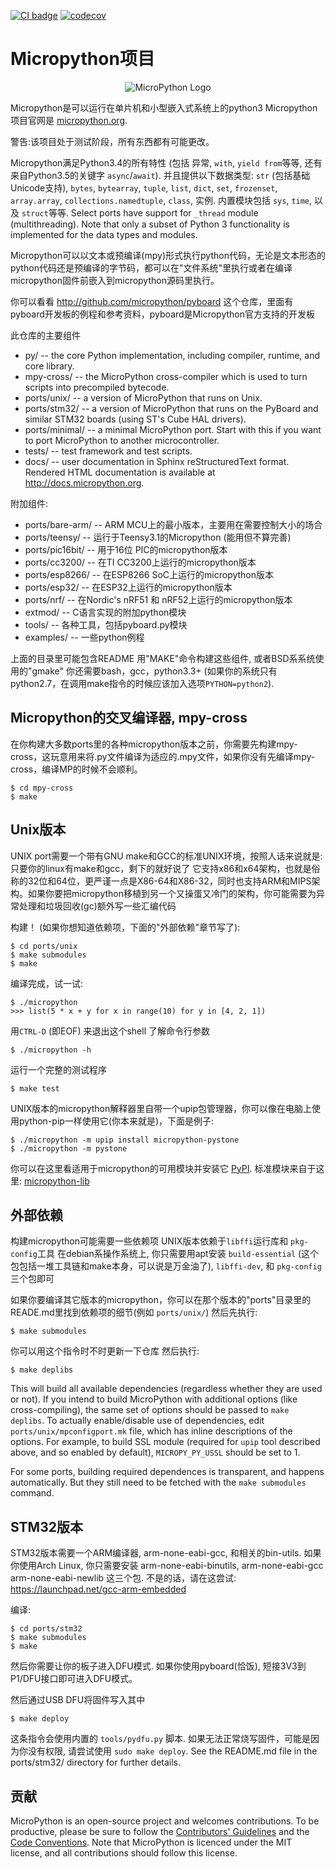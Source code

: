 [![CI badge](https://github.com/micropython/micropython/workflows/unix%20port/badge.svg)](https://github.com/micropython/micropython/actions?query=branch%3Amaster+event%3Apush) [![codecov](https://codecov.io/gh/micropython/micropython/branch/master/graph/badge.svg?token=I92PfD05sD)](https://codecov.io/gh/micropython/micropython)

Micropython项目
=======================
<p align="center">
  <img src="https://raw.githubusercontent.com/micropython/micropython/master/logo/upython-with-micro.jpg" alt="MicroPython Logo"/>
</p>

Micropython是可以运行在单片机和小型嵌入式系统上的python3
Micropython项目官网是 [micropython.org](http://www.micropython.org).

警告:该项目处于测试阶段，所有东西都有可能更改。

Micropython满足Python3.4的所有特性 (包括 异常,
`with`, `yield from`等等, 还有来自Python3.5的关键字 `async`/`await`). 并且提供以下数据类型: `str` (包括基础Unicode支持), `bytes`, `bytearray`, `tuple`, `list`, `dict`, `set`,
`frozenset`, `array.array`, `collections.namedtuple`, `class`, 实例.
内置模块包括 `sys`, `time`, 以及 `struct`等等. Select ports have
support for `_thread` module (multithreading). Note that only a subset of
Python 3 functionality is implemented for the data types and modules.

Micropython可以以文本或预编译(mpy)形式执行python代码，无论是文本形态的python代码还是预编译的字节码，都可以在"文件系统"里执行或者在编译micropython固件前嵌入到micropython源码里执行。

你可以看看 http://github.com/micropython/pyboard 这个仓库，里面有pyboard开发板的例程和参考资料，pyboard是Micropython官方支持的开发板


此仓库的主要组件
- py/ -- the core Python implementation, including compiler, runtime, and
  core library.
- mpy-cross/ -- the MicroPython cross-compiler which is used to turn scripts
  into precompiled bytecode.
- ports/unix/ -- a version of MicroPython that runs on Unix.
- ports/stm32/ -- a version of MicroPython that runs on the PyBoard and similar
  STM32 boards (using ST's Cube HAL drivers).
- ports/minimal/ -- a minimal MicroPython port. Start with this if you want
  to port MicroPython to another microcontroller.
- tests/ -- test framework and test scripts.
- docs/ -- user documentation in Sphinx reStructuredText format. Rendered
  HTML documentation is available at http://docs.micropython.org.

附加组件:
- ports/bare-arm/ -- ARM MCU上的最小版本，主要用在需要控制大小的场合
- ports/teensy/ -- 运行于Teensy3.1的Micropython
  (能用但不算完善)
- ports/pic16bit/ -- 用于16位 PIC的micropython版本
- ports/cc3200/ -- 在TI CC3200上运行的micropython版本
- ports/esp8266/ -- 在ESP8266 SoC上运行的micropython版本
- ports/esp32/ -- 在ESP32上运行的micropython版本
- ports/nrf/ -- 在Nordic's nRF51 和 nRF52上运行的micropython版本
- extmod/ -- C语言实现的附加python模块
- tools/ -- 各种工具，包括pyboard.py模块
- examples/ -- 一些python例程

上面的目录里可能包含README
用"MAKE"命令构建这些组件, 或者BSD系系统使用的"gmake"
你还需要bash，gcc，python3.3+
(如果你的系统只有python2.7，在调用make指令的时候应该加入选项`PYTHON=python2`).

Micropython的交叉编译器, mpy-cross
-----------------------------------------

在你构建大多数ports里的各种micropython版本之前，你需要先构建mpy-cross，这玩意用来将.py文件编译为适应的.mpy文件，如果你没有先编译mpy-cross，编译MP的时候不会顺利。

    $ cd mpy-cross
    $ make

Unix版本
----------------
UNIX port需要一个带有GNU make和GCC的标准UNIX环境，按照人话来说就是:只要你的linux有make和gcc，剩下的就好说了
它支持x86和x64架构，也就是俗称的32位和64位，更严谨一点是X86-64和X86-32，同时也支持ARM和MIPS架构。如果你要把micropython移植到另一个又操蛋又冷门的架构，你可能需要为异常处理和垃圾回收(gc)额外写一些汇编代码

构建！ (如果你想知道依赖项，下面的"外部依赖"章节写了):

    $ cd ports/unix
    $ make submodules
    $ make

编译完成，试一试:

    $ ./micropython
    >>> list(5 * x + y for x in range(10) for y in [4, 2, 1])

用`CTRL-D` (即EOF) 来退出这个shell
了解命令行参数

    $ ./micropython -h

运行一个完整的测试程序

    $ make test

UNIX版本的micropython解释器里自带一个upip包管理器，你可以像在电脑上使用python-pip一样使用它(你本来就是)，下面是例子:

    $ ./micropython -m upip install micropython-pystone
    $ ./micropython -m pystone

你可以在这里看适用于micropython的可用模块并安装它
[PyPI](https://pypi.python.org/pypi?%3Aaction=search&term=micropython).
标准模块来自于这里:
[micropython-lib](https://github.com/micropython/micropython-lib)

外部依赖
---------------------

构建micropython可能需要一些依赖项
UNIX版本依赖于`libffi`运行库和 `pkg-config`工具 在debian系操作系统上, 你只需要用apt安装 `build-essential`
(这个包包括一堆工具链和make本身，可以说是万金油了), `libffi-dev`, 和 `pkg-config`三个包即可

如果你要编译其它版本的micropython，你可以在那个版本的"ports"目录里的READE.md里找到依赖项的细节(例如 `ports/unix/`) 然后先执行:

    $ make submodules
    
你可以用这个指令时不时更新一下仓库 然后执行:

    $ make deplibs

This will build all available dependencies (regardless whether they
are used or not). If you intend to build MicroPython with additional
options (like cross-compiling), the same set of options should be passed
to `make deplibs`. To actually enable/disable use of dependencies, edit
`ports/unix/mpconfigport.mk` file, which has inline descriptions of the options.
For example, to build SSL module (required for `upip` tool described above,
and so enabled by default), `MICROPY_PY_USSL` should be set to 1.

For some ports, building required dependences is transparent, and happens
automatically.  But they still need to be fetched with the `make submodules`
command.

STM32版本
-----------------
STM32版本需要一个ARM编译器, arm-none-eabi-gcc, 和相关的bin-utils.  如果你使用Arch Linux, 你只需要安装 arm-none-eabi-binutils,
arm-none-eabi-gcc arm-none-eabi-newlib 这三个包.  不是的话，请在这尝试:
https://launchpad.net/gcc-arm-embedded

编译:

    $ cd ports/stm32
    $ make submodules
    $ make

然后你需要让你的板子进入DFU模式. 如果你使用pyboard(恰饭), 短接3V3到P1/DFU接口即可进入DFU模式。

然后通过USB DFU将固件写入其中

    $ make deploy

这条指令会使用内置的 `tools/pydfu.py` 脚本.  如果无法正常烧写固件，可能是因为你没有权限, 请尝试使用 `sudo make deploy`.
See the README.md file in the ports/stm32/ directory for further details.

贡献
------------

MicroPython is an open-source project and welcomes contributions. To be
productive, please be sure to follow the
[Contributors' Guidelines](https://github.com/micropython/micropython/wiki/ContributorGuidelines)
and the [Code Conventions](https://github.com/micropython/micropython/blob/master/CODECONVENTIONS.md).
Note that MicroPython is licenced under the MIT license, and all contributions
should follow this license.
